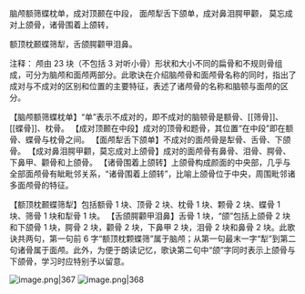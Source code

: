 脑颅额筛蝶枕单，成对顶颞在中段，
面颅犁舌下颌单，成对鼻泪腭甲颧，
莫忘成对上颌骨，诸骨围着上颌转，

额顶枕颞蝶筛犁，舌颌腭颧甲泪鼻。

注释：
颅由 23 块（不包括 3 对听小骨）形状和大小不同的扁骨和不规则骨组成，可分为脑颅和面颅两部分。此歌诀在介绍脑颅骨和面颅骨名称的同时，指出了成对与不成对的区别和位置的主要特征，表述了诸颅骨的名称和脑顿与面颅的区分。

【脑颅额筛蝶枕单】“单”表示不成对的，即不成对的脑顿骨是额骨、[[筛骨]]、[[蝶骨]]、枕骨。
【成对顶颞在中段】成对的顶骨和题骨，其位置“在中段”即在额骨、蝶骨与枕骨之间。
【面颅犁舌下颌单】不成对的面颅骨是犁骨、舌骨、下颌骨。
【成对鼻泪腭甲颧，莫忘成对上颌骨】成对的面颅骨有鼻骨、泪骨、腭骨、下鼻甲、颧骨和上颌骨。
【诸骨围着上颌转】上颌骨构成颜面的中央部，几乎与全部面颅骨有眦毗邻关系，“诸骨围着上颌转”，比喻上颌骨位于中央，周围毗邻诸多面颅骨的特征。

【额顶枕颞蝶筛犁】包括额骨 1 块、顶骨 2 块、枕骨 1 块、颗骨 2 块、蝶骨 1 块、筛骨 1 块和犁骨 1 块。
【舌颌腭颧甲泪鼻】舌骨 1 块，“颌”包括上颌骨 2 块和下颌骨 1 块，腭骨 2 块，颧骨 2 块，下鼻甲 2 块，泪骨 2 块和鼻骨 2 块。此歌诀共两句，第一句前 6 字“额顶枕颗蝶筛”属于脑颅；从第一句最末一字“犁”到第二句诸骨属于面颅。此外，为便于朗读记忆，歌诀第二句中“颌”字同时表示上颌骨与下颌骨，学习时应特别予以留意。


![image.png|367](https://picgo18719498306.oss-cn-guangzhou.aliyuncs.com/20250807141401488.png)
![image.png|368](https://picgo18719498306.oss-cn-guangzhou.aliyuncs.com/20250807141907669.png)
